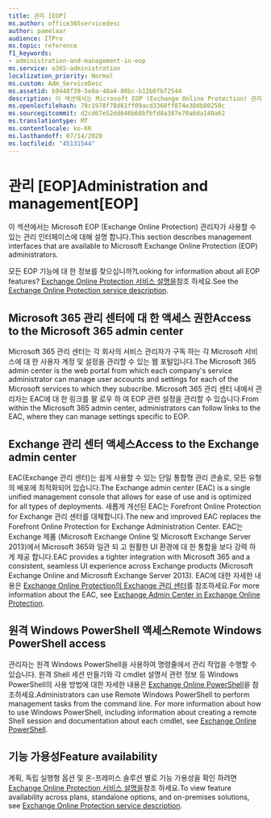 ```yaml
---
title: 관리 [EOP]
ms.author: office365servicedesc
author: pamelaar
audience: ITPro
ms.topic: reference
f1_keywords:
- administration-and-management-in-eop
ms.service: o365-administration
localization_priority: Normal
ms.custom: Adm_ServiceDesc
ms.assetid: b9448f39-5e8a-48a4-80bc-b12b6fb72544
description: 이 섹션에서는 Microsoft EOP (Exchange Online Protection) 관리자가 사용할 수 있는 관리 인터페이스에 대해 설명 합니다.
ms.openlocfilehash: 70c1978f78d61ff09acd3360ff874e38db80250c
ms.sourcegitcommit: d2cd67e52dd646b68bfbfd8a387e70a6da140a62
ms.translationtype: MT
ms.contentlocale: ko-KR
ms.lasthandoff: 07/14/2020
ms.locfileid: "45131544"
---
```

# <a name="administration-and-managementeop"></a><span data-ttu-id="de91e-103">관리 [EOP]</span><span class="sxs-lookup"><span data-stu-id="de91e-103">Administration and management[EOP]</span></span>

<span data-ttu-id="de91e-104">이 섹션에서는 Microsoft EOP (Exchange Online Protection) 관리자가 사용할 수 있는 관리 인터페이스에 대해 설명 합니다.</span><span class="sxs-lookup"><span data-stu-id="de91e-104">This section describes management interfaces that are available to Microsoft Exchange Online Protection (EOP) administrators.</span></span>
  
<span data-ttu-id="de91e-105">모든 EOP 기능에 대 한 정보를 찾으십니까?</span><span class="sxs-lookup"><span data-stu-id="de91e-105">Looking for information about all EOP features?</span></span> <span data-ttu-id="de91e-106">[Exchange Online Protection 서비스 설명을](exchange-online-protection-service-description.md)참조 하세요.</span><span class="sxs-lookup"><span data-stu-id="de91e-106">See the [Exchange Online Protection service description](exchange-online-protection-service-description.md).</span></span>
  
## <a name="access-to-the-microsoft-365-admin-center"></a><span data-ttu-id="de91e-107">Microsoft 365 관리 센터에 대 한 액세스 권한</span><span class="sxs-lookup"><span data-stu-id="de91e-107">Access to the Microsoft 365 admin center</span></span>

<span data-ttu-id="de91e-108">Microsoft 365 관리 센터는 각 회사의 서비스 관리자가 구독 하는 각 Microsoft 서비스에 대 한 사용자 계정 및 설정을 관리할 수 있는 웹 포털입니다.</span><span class="sxs-lookup"><span data-stu-id="de91e-108">The Microsoft 365 admin center is the web portal from which each company's service administrator can manage user accounts and settings for each of the Microsoft services to which they subscribe.</span></span> <span data-ttu-id="de91e-109">Microsoft 365 관리 센터 내에서 관리자는 EAC에 대 한 링크를 팔 로우 하 여 EOP 관련 설정을 관리할 수 있습니다.</span><span class="sxs-lookup"><span data-stu-id="de91e-109">From within the Microsoft 365 admin center, administrators can follow links to the EAC, where they can manage settings specific to EOP.</span></span>
  
## <a name="access-to-the-exchange-admin-center"></a><span data-ttu-id="de91e-110">Exchange 관리 센터 액세스</span><span class="sxs-lookup"><span data-stu-id="de91e-110">Access to the Exchange admin center</span></span>

<span data-ttu-id="de91e-111">EAC(Exchange 관리 센터)는 쉽게 사용할 수 있는 단일 통합형 관리 콘솔로, 모든 유형의 배포에 최적화되어 있습니다.</span><span class="sxs-lookup"><span data-stu-id="de91e-111">The Exchange admin center (EAC) is a single unified management console that allows for ease of use and is optimized for all types of deployments.</span></span> <span data-ttu-id="de91e-112">새롭게 개선된 EAC는 Forefront Online Protection for Exchange 관리 센터를 대체합니다.</span><span class="sxs-lookup"><span data-stu-id="de91e-112">The new and improved EAC replaces the Forefront Online Protection for Exchange Administration Center.</span></span> <span data-ttu-id="de91e-113">EAC는 Exchange 제품 (Microsoft Exchange Online 및 Microsoft Exchange Server 2013)에서 Microsoft 365와 일관 되 고 원활한 UI 환경에 대 한 통합을 보다 강력 하 게 제공 합니다.</span><span class="sxs-lookup"><span data-stu-id="de91e-113">EAC provides a tighter integration with Microsoft 365 and a consistent, seamless UI experience across Exchange products (Microsoft Exchange Online and Microsoft Exchange Server 2013).</span></span> <span data-ttu-id="de91e-114">EAC에 대한 자세한 내용은 [Exchange Online Protection의 Exchange 관리 센터](https://go.microsoft.com/fwlink/p/?LinkId=282381)를 참조하세요.</span><span class="sxs-lookup"><span data-stu-id="de91e-114">For more information about the EAC, see [Exchange Admin Center in Exchange Online Protection](https://go.microsoft.com/fwlink/p/?LinkId=282381).</span></span>
  
## <a name="remote-windows-powershell-access"></a><span data-ttu-id="de91e-115">원격 Windows PowerShell 액세스</span><span class="sxs-lookup"><span data-stu-id="de91e-115">Remote Windows PowerShell access</span></span>

 <span data-ttu-id="de91e-p104">관리자는 원격 Windows PowerShell을 사용하여 명령줄에서 관리 작업을 수행할 수 있습니다. 원격 Shell 세션 만들기와 각 cmdlet 설명서 관련 정보 등 Windows PowerShell의 사용 방법에 대한 자세한 내용은 [Exchange Online PowerShell](https://go.microsoft.com/fwlink/p/?LinkId=282266)을 참조하세요.</span><span class="sxs-lookup"><span data-stu-id="de91e-p104">Administrators can use Remote Windows PowerShell to perform management tasks from the command line. For more information about how to use Windows PowerShell, including information about creating a remote Shell session and documentation about each cmdlet, see [Exchange Online PowerShell](https://go.microsoft.com/fwlink/p/?LinkId=282266).</span></span>
  
## <a name="feature-availability"></a><span data-ttu-id="de91e-118">기능 가용성</span><span class="sxs-lookup"><span data-stu-id="de91e-118">Feature availability</span></span>

<span data-ttu-id="de91e-119">계획, 독립 실행형 옵션 및 온-프레미스 솔루션 별로 기능 가용성을 확인 하려면 [Exchange Online Protection 서비스 설명을](exchange-online-protection-service-description.md)참조 하세요.</span><span class="sxs-lookup"><span data-stu-id="de91e-119">To view feature availability across plans, standalone options, and on-premises solutions, see [Exchange Online Protection service description](exchange-online-protection-service-description.md).</span></span>
  